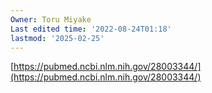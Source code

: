 ```yaml
---
Owner: Toru Miyake
Last edited time: '2022-08-24T01:18'
lastmod: '2025-02-25'
---
```

[https://pubmed.ncbi.nlm.nih.gov/28003344/](https://pubmed.ncbi.nlm.nih.gov/28003344/)
